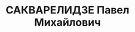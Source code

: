 ---
title: САКВАРЕЛИДЗЕ Павел Михайлович
description: '[1885—] — грузинский писатель. Учился в кутаисской классической гимназии.
  За участие в революционном движении неоднократно арестовывался и был приговорен
  в 1916 к 4 годам каторжных работ. До 1921 оставался в Сибири, затем поселился в
  Тифлисе. С 1921 С. редактор целого ряда журналов и нескольких ежедневных газет,
  в к-рых выступает как публицист. Издал цикл романов (семь), рисующих эпоху революции
  1905 и реакции. В этих произведениях С. вскрывает мелкобуржуазную и реакционную
  сущность разных политических партий, в том числе и меньшевиков. Писатель показывает
  неустанную борьбу большевиков за сохранение большевистской партии, огромную работу
  по собиранию и воспитанию кадров для подготовки нового штурма против самодержавия.
  Яркие, увлекательные описания революционной борьбы против царизма способствовали
  росту популярности произвеведений С., особенно среди молодежи. Кроме романов С.
  писал мемуары, воспоминания о революционном движении.

  Библиография: I. Разрозненные страницы, Роман, 1930 (Имеется русский перевод под
  заглавием "На скате", Закгиз, Тифлис, 1934), Путем обычным, Роман, 1931, Камень
  и железо, Роман, 1932, Последний перегон, Роман, 1933, За разрушенным мостом, Роман,
  1934, Пути и перепутья, Роман, 1935, На поднятых парусах, Роман, 1935. На русском
  яз.: Рассеянные листы (Воспоминания), кн. I, изд. Об-ва политкаторжан, Тифлис, 1934,
  Статьи и материалы, под общей ред. Луарсамидзе, изд. Об-ва политкаторжан, Тифлис,
  1935.

  Г. Т.'
---